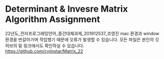 # Determinant & Invesre Matrix Algorithm Assignment
22년도_전자프로그래밍언어_중간대체과제_201912537_조영진
mac 환경과 window 환경을 번갈아가며 작업했기 때문에 오류가 발생할 수 있습니다.
모든 파일은 본인의 깃허브의 밑 링크에서도 확인하실 수 있습니다.
https://github.com/cyjinstar/Matrix_22
